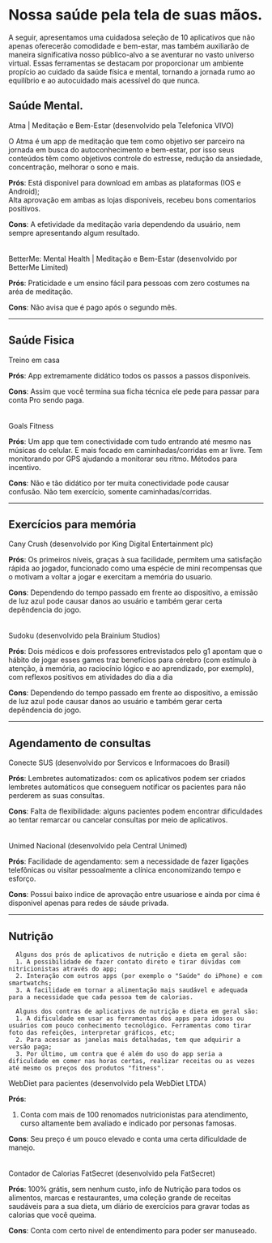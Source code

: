 # Nossa saúde pela tela de suas mãos.

A seguir, apresentamos uma cuidadosa seleção de 10 aplicativos que não apenas oferecerão comodidade e bem-estar, mas também auxiliarão de maneira significativa nosso público-alvo a se aventurar no vasto universo virtual. Essas ferramentas se destacam por proporcionar um ambiente propício ao cuidado da saúde física e mental, tornando a jornada rumo ao equilíbrio e ao autocuidado mais acessível do que nunca.

## Saúde Mental.

Atma | Meditação e Bem-Estar (desenvolvido pela Telefonica VIVO)

O Atma é um app de meditação que tem como objetivo ser parceiro na jornada em busca do autoconhecimento e bem-estar, por isso seus conteúdos têm como objetivos controle do estresse, redução da ansiedade, concentração, melhorar o sono e mais.

__Prós__: Está disponivel para download em ambas as plataformas (IOS e Android);<br>
      Alta aprovação em ambas as lojas disponiveis, recebeu bons comentarios positivos.

__Cons__: A efetividade da meditação varia dependendo da usuário, nem sempre apresentando algum resultado.
<br><br><br>
BetterMe: Mental Health | Meditação e Bem-Estar (desenvolvido por BetterMe Limited)

__Prós__: Praticidade e um ensino fácil para pessoas com zero costumes na aréa de meditação.

__Cons__: Não avisa que é pago após o segundo mês.

<hr>

## Saúde Fisica

Treino em casa

__Prós__: App extremamente didático todos os passos a passos disponíveis.

__Cons__: Assim que você termina sua ficha técnica ele pede para passar para conta Pro sendo paga.
<br><br><br>
Goals Fitness

__Prós__: Um app que tem conectividade com tudo entrando até mesmo nas músicas do celular.
 E mais focado em caminhadas/corridas em ar livre.
 Tem monitorando por GPS ajudando a monitorar seu ritmo.
 Métodos para incentivo.

__Cons__: Não e tão didático por ter muita conectividade pode causar confusão.
 Não tem exercício, somente caminhadas/corridas. 

<hr>

## Exercícios para memória

Cany Crush (desenvolvido por King Digital Entertainment plc)

__Prós__: Os primeiros níveis, graças à sua facilidade, permitem uma satisfação rápida ao jogador, funcionado como uma espécie de mini recompensas que o motivam a voltar a jogar e exercitam a memória do usuario.

__Cons__: Dependendo do tempo passado em frente ao dispositivo, a emissão de luz azul pode causar danos ao usuário e também gerar certa depêndencia do jogo.
<br><br><br>
Sudoku (desenvolvido pela Brainium Studios)

__Prós__: Dois médicos e dois professores entrevistados pelo g1 apontam que o hábito de jogar esses games traz benefícios para cérebro (com estímulo à atenção, à memória, ao raciocínio lógico e ao aprendizado, por exemplo), com reflexos positivos em atividades do dia a dia

__Cons__: Dependendo do tempo passado em frente ao dispositivo, a emissão de luz azul pode causar danos ao usuário e também gerar certa depêndencia do jogo.

<hr>

## Agendamento de consultas

Conecte SUS (desenvolvido por Servicos e Informacoes do Brasil)

__Prós__: Lembretes automatizados: com os aplicativos podem ser criados lembretes automáticos que conseguem notificar os pacientes para não perderem as suas consultas. 

__Cons__: Falta de flexibilidade: alguns pacientes podem encontrar dificuldades ao tentar remarcar ou cancelar consultas por meio de aplicativos. 
<br><br><br>
Unimed Nacional (desenvolvido pela Central Unimed)

__Prós__: Facilidade de agendamento: sem a necessidade de fazer ligações telefônicas ou visitar pessoalmente a clínica enconomizando tempo e esforço.

__Cons__: Possui baixo indice de aprovação entre usuariose e ainda por cima é disponivel apenas para redes de sáude privada.

<hr>

## Nutrição
      Alguns dos prós de aplicativos de nutrição e dieta em geral são: 
      1. A possibilidade de fazer contato direto e tirar dúvidas com nitricionistas através do app;
      2. Interação com outros apps (por exemplo o "Saúde" do iPhone) e com smartwatchs;
      3. A facilidade em tornar a alimentação mais saudável e adequada para a necessidade que cada pessoa tem de calorias.

      Alguns dos contras de aplicativos de nutrição e dieta em geral são: 
      1. A dificuldade em usar as ferramentas dos apps para idosos ou usuários com pouco conhecimento tecnológico. Ferramentas como tirar foto das refeições, interpretar gráficos, etc;
      2. Para acessar as janelas mais detalhadas, tem que adquirir a versão paga;
      3. Por último, um contra que é além do uso do app seria a dificuldade em comer nas horas certas, realizar receitas ou as vezes até mesmo os preços dos produtos "fitness".
      
WebDiet para pacientes (desenvolvido pela WebDiet LTDA)

__Prós__: 
1. Conta com mais de 100 renomados nutricionistas para atendimento, curso altamente bem avaliado e indicado por personas famosas.
   
__Cons__: Seu preço é um pouco elevado e conta uma certa dificuldade de manejo.
<br><br><br>
Contador de Calorias FatSecret (desenvolvido pela FatSecret)

__Prós__: 100% grátis, sem nenhum custo, info de Nutrição para todos os alimentos, marcas e restaurantes, uma coleção grande de receitas saudáveis para a sua dieta, um diário de exercícios para gravar todas as calorias que você queima.

__Cons__: Conta com certo nivel de entendimento para poder ser manuseado.
